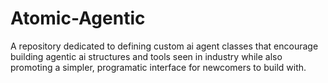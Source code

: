 # Atomic-Agentic
A repository dedicated to defining custom ai agent classes that encourage building agentic ai structures and tools seen in industry while also promoting a simpler, programatic interface for newcomers to build with.
